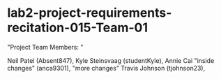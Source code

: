 # lab2-project-requirements-recitation-015-Team-01

"Project Team Members: "

Neil Patel (Absent847),
Kyle Steinsvaag (studentKyle),
Annie Cai "inside changes" (anca9301), "more changes"
Travis Johnson (tjohnson23),


